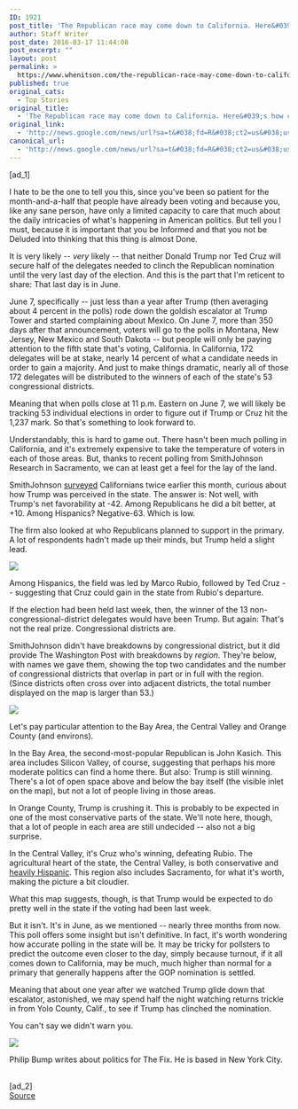 ```yaml
---
ID: 1921
post_title: 'The Republican race may come down to California. Here&#039;s how complicated that would be. &#8211; Washington Post'
author: Staff Writer
post_date: 2016-03-17 11:44:08
post_excerpt: ""
layout: post
permalink: >
  https://www.whenitson.com/the-republican-race-may-come-down-to-california-heres-how-complicated-that-would-be-washington-post/
published: true
original_cats:
  - Top Stories
original_title:
  - 'The Republican race may come down to California. Here&#039;s how complicated that would be. - Washington Post'
original_link:
  - 'http://news.google.com/news/url?sa=t&#038;fd=R&#038;ct2=us&#038;usg=AFQjCNH2GCNv3jmodVFoA__JuZ4AhZN4VQ&#038;clid=c3a7d30bb8a4878e06b80cf16b898331&#038;cid=52779064512953&#038;ei=g5jqVujgDMOkhAHgx6bgCQ&#038;url=https://www.washingtonpost.com/news/the-fix/wp/2016/03/17/the-republican-race-may-come-down-to-california-heres-how-complicated-that-would-be/'
canonical_url:
  - 'http://news.google.com/news/url?sa=t&#038;fd=R&#038;ct2=us&#038;usg=AFQjCNH2GCNv3jmodVFoA__JuZ4AhZN4VQ&#038;clid=c3a7d30bb8a4878e06b80cf16b898331&#038;cid=52779064512953&#038;ei=g5jqVujgDMOkhAHgx6bgCQ&#038;url=https://www.washingtonpost.com/news/the-fix/wp/2016/03/17/the-republican-race-may-come-down-to-california-heres-how-complicated-that-would-be/'
---
```

 [ad_1]
<br><div id=""><p>I hate to be the one to tell you this, since you've been so patient for the month-and-a-half that people have already been voting and because you, like any sane person, have only a limited capacity to care that much about the daily intricacies of what's happening in American politics. But tell you I must, because it is important that you be Informed and that you not be Deluded into thinking that this thing is almost Done.</p> <p>It is very likely -- <em>very</em> likely -- that neither Donald Trump nor Ted Cruz will secure half of the delegates needed to clinch the Republican nomination until the very last day of the election. And this is the part that I'm reticent to share: That last day is in June.</p> <p>June 7, specifically -- just less than a year after Trump (then averaging about 4 percent in the polls) rode down the goldish escalator at Trump Tower and started complaining about Mexico. On June 7, more than 350 days after that announcement, voters will go to the polls in Montana, New Jersey, New Mexico and South Dakota -- but people will only be paying attention to the fifth state that's voting, California. In California, 172 delegates will be at stake, nearly 14 percent of what a candidate needs in order to gain a majority. And just to make things dramatic, nearly all of those 172 delegates will be distributed to the winners of each of the state's 53 congressional districts.</p> <p>Meaning that when polls close at 11 p.m. Eastern on June 7, we will likely be tracking 53 individual elections in order to figure out if Trump or Cruz hit the 1,237 mark. So that's something to look forward to.</p> <p>Understandably, this is hard to game out. There hasn't been much polling in California, and it's extremely expensive to take the temperature of voters in each of those areas. But, thanks to recent polling from SmithJohnson Research in Sacramento, we can at least get a feel for the lay of the land.</p> <p>SmithJohnson <a href="http://theagency.us/wp-content/uploads/2016/03/Survey_March_10_CA_Poll.pdf">surveyed</a> Californians twice earlier this month, curious about how Trump was perceived in the state. The answer is: Not well, with Trump's net favorability at -42. Among Republicans he did a bit better, at +10. Among Hispanics? Negative-63. Which is low.</p> <p>The firm also looked at who Republicans planned to support in the primary. A lot of respondents hadn't made up their minds, but Trump held a slight lead.</p> <div class="inline-content inline-photo inline-photo-normal"> <a name="a2ff57e2b4"/> <img class="unprocessed" data-hi-res-src="https://img.washingtonpost.com/wp-apps/imrs.php?src=https://img.washingtonpost.com/blogs/the-fix/files/2016/03/California_Pie.jpg&amp;w=1484" data-low-res-src="http://www.whenitson.com/wp-content/uploads/2016/03/The-Republican-race-may-come-down-to-California-Here039s-how-complicated-that-would-be-Washington-Post.jpg" src="http://www.whenitson.com/wp-content/uploads/2016/03/The-Republican-race-may-come-down-to-California-Here039s-how-complicated-that-would-be-Washington-Post.jpg"/><br/></div> <p>Among Hispanics, the field was led by Marco Rubio, followed by Ted Cruz -- suggesting that Cruz could gain in the state from Rubio's departure.</p> <p>If the election had been held last week, then, the winner of the 13 non-congressional-district delegates would have been Trump. But again: That's not the real prize. Congressional districts are.</p> <p>SmithJohnson didn't have breakdowns by congressional district, but it did provide The Washington Post with breakdowns by <em>region</em>. They're below, with names we gave them, showing the top two candidates and the number of congressional districts that overlap in part or in full with the region. (Since districts often cross over into adjacent districts, the total number displayed on the map is larger than 53.)</p> <div class="inline-content inline-photo inline-photo-normal"> <a name="684e6eb98f"/> <img class="unprocessed" data-hi-res-src="https://img.washingtonpost.com/wp-apps/imrs.php?src=https://img.washingtonpost.com/blogs/the-fix/files/2016/03/California_Map.jpg&amp;w=1484" data-low-res-src="http://www.whenitson.com/wp-content/uploads/2016/03/1458215047_861_The-Republican-race-may-come-down-to-California-Here039s-how-complicated-that-would-be-Washington-Post.jpg" src="http://www.whenitson.com/wp-content/uploads/2016/03/1458215047_861_The-Republican-race-may-come-down-to-California-Here039s-how-complicated-that-would-be-Washington-Post.jpg"/><br/></div> <p>Let's pay particular attention to the Bay Area, the Central Valley and Orange County (and environs).</p> <p>In the Bay Area, the second-most-popular Republican is John Kasich. This area includes Silicon Valley, of course, suggesting that perhaps his more moderate politics can find a home there. But also: Trump is still winning. There's a lot of open space above and below the bay itself (the visible inlet on the map), but not a lot of people living in those areas.</p> <p>In Orange County, Trump is crushing it. This is probably to be expected in one of the most conservative parts of the state. We'll note here, though, that a lot of people in each area are still undecided -- also not a big surprise.</p> <p>In the Central Valley, it's Cruz who's winning, defeating Rubio. The agricultural heart of the state, the Central Valley, is both conservative and <a href="http://www.dof.ca.gov/research/demographic/state_census_data_center/census_2010/documents/Map5_RaceHispDistribution_2010.jpg">heavily Hispanic</a>. This region also includes Sacramento, for what it's worth, making the picture a bit cloudier.</p> <p>What this map suggests, though, is that Trump would be expected to do pretty well in the state if the voting had been last week.</p> <p>But it isn't. It's in June, as we mentioned -- nearly three months from now. This poll offers some insight but isn't definitive. In fact, it's worth wondering how accurate polling in the state will be. It may be tricky for pollsters to predict the outcome even closer to the day, simply because turnout, if it all comes down to California, may be much, much higher than normal for a primary that generally happens after the GOP nomination is settled.</p> <p>Meaning that about one year after we watched Trump glide down that escalator, astonished, we may spend half the night watching returns trickle in from Yolo County, Calif., to see if Trump has clinched the nomination.</p> <p>You can't say we didn't warn you.</p></div><div readability="32"><a href="http://www.washingtonpost.com/people/philip-bump"><img src="http://www.whenitson.com/wp-content/uploads/2016/03/1458215048_163_The-Republican-race-may-come-down-to-California-Here039s-how-complicated-that-would-be-Washington-Post.jpg" data-threshold="480" class="post-body-headshot-left "/></a><p>Philip Bump writes about politics for The Fix. He is based in New York City.</p></div>
<br>[ad_2]
<br><a href="http://news.google.com/news/url?sa=t&#038;fd=R&#038;ct2=us&#038;usg=AFQjCNH2GCNv3jmodVFoA__JuZ4AhZN4VQ&#038;clid=c3a7d30bb8a4878e06b80cf16b898331&#038;cid=52779064512953&#038;ei=g5jqVujgDMOkhAHgx6bgCQ&#038;url=https://www.washingtonpost.com/news/the-fix/wp/2016/03/17/the-republican-race-may-come-down-to-california-heres-how-complicated-that-would-be/">Source </a>